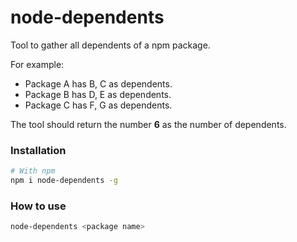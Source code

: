 # node-dependents

Tool to gather all dependents of a npm package. 

For example:
  - Package A has B, C as dependents.
  - Package B has D, E as dependents.
  - Package C has F, G as dependents.
  
  The tool should return the number __6__ as the number of dependents.

### Installation 

```sh
# With npm
npm i node-dependents -g
```

### How to use

```sh
node-dependents <package name>
```

